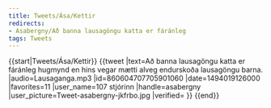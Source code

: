 ```yaml
---
title: Tweets/Ása/Kettir
redirects:
- Asabergny/Að banna lausagöngu katta er fáránleg
tags: Tweets
---
```


{{start|Tweets/Ása/Kettir}}
{{tweet
|text=Að banna lausagöngu katta er fáránleg hugmynd en hins vegar mætti alveg endurskoða lausagöngu barna.
|audio=Lausaganga.mp3
|id=860604707705901060
|date=1494019126000
|favorites=11
|user_name=107 stjórinn
|handle=asabergny
|user_picture=Tweet-asabergny-jkfrbo.jpg
|verified=
}}
{{end}}

